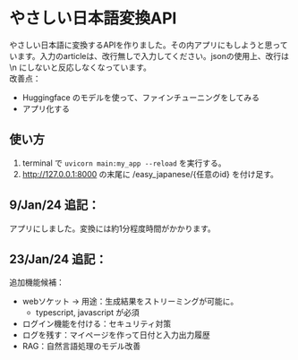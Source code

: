 # やさしい日本語変換API
やさしい日本語に変換するAPIを作りました。その内アプリにもしようと思っています。入力のarticleは、改行無しで入力してください。jsonの使用上、改行は \n にしないと反応しなくなっています。  
改善点：
- Huggingface のモデルを使って、ファインチューニングをしてみる
- アプリ化する

## 使い方
1. terminal で `uvicorn main:my_app --reload` を実行する。
2. http://127.0.0.1:8000 の末尾に /easy_japanese/{任意のid} を付け足す。

## 9/Jan/24 追記：  
アプリにしました。変換には約1分程度時間がかかります。

## 23/Jan/24 追記：  
追加機能候補：
- webソケット -> 用途：生成結果をストリーミングが可能に。  
    - typescript, javascript が必須
- ログイン機能を付ける：セキュリティ対策
- ログを残す：マイページを作って日付と入力出力履歴
- RAG：自然言語処理のモデル改善